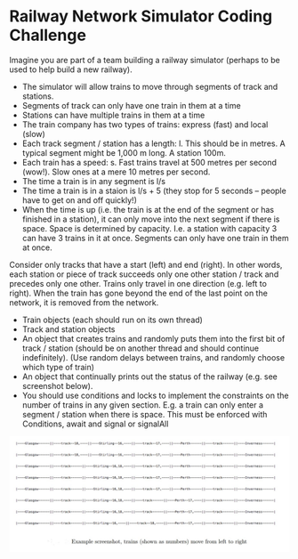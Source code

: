 # Railway Network Simulator Coding Challenge

Imagine you are part of a team building a railway simulator (perhaps to be used to help build a new
railway).

- The simulator will allow trains to move through segments of track and stations.
- Segments of track can only have one train in them at a time
- Stations can have multiple trains in them at a time
- The train company has two types of trains: express (fast) and local (slow)
- Each track segment / station has a length: l. This should be in metres. A typical segment might be
1,000 m long. A station 100m.
- Each train has a speed: s. Fast trains travel at 500 metres per second (wow!). Slow ones at a mere 10
metres per second.
- The time a train is in any segment is l/s
- The time a train is in a staion is l/s + 5 (they stop for 5 seconds – people have to get on and off
quickly!)
- When the time is up (i.e. the train is at the end of the segment or has finished in a station), it can
only move into the next segment if there is space. Space is determined by capacity. I.e. a station with
capacity 3 can have 3 trains in it at once. Segments can only have one train in them at once.

Consider only tracks that have a start (left) and end (right). In other words, each station or piece of track
succeeds only one other station / track and precedes only one other. Trains only travel in one direction
(e.g. left to right). When the train has gone beyond the end of the last point on the network, 
it is removed from the network. 

- Train objects (each should run on its own thread)
- Track and station objects
- An object that creates trains and randomly puts them into the first bit of track / station (should be on
another thread and should continue indefinitely). (Use random delays between trains, and randomly
choose which type of train)
- An object that continually prints out the status of the railway (e.g. see screenshot below).
- You should use conditions and locks to implement the constraints on the number of trains in any
given section. E.g. a train can only enter a segment / station when there is space. This must be
enforced with Conditions, await and signal or signalAll

![Alt Text](example%20screenshot.jpg)
